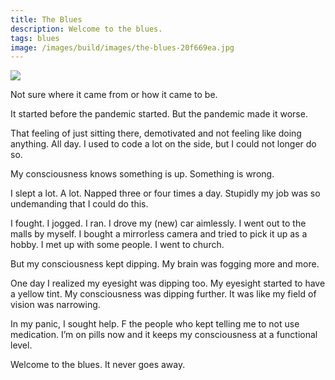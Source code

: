 ```yaml
---
title: The Blues
description: Welcome to the blues.
tags: blues
image: /images/build/images/the-blues-20f669ea.jpg
---
```


<a href="/blog/the-blues">
  <img src="/images/the-blues.jpg"/>
</a>

Not sure where it came from or how it came to be.

It started before the pandemic started. But the pandemic made it worse.

That feeling of just sitting there, demotivated and not feeling like doing anything. All day. I used to code a lot on the side, but I could not longer do so.

My consciousness knows something is up. Something is wrong.

I slept a lot. A lot. Napped three or four times a day. Stupidly my job was so undemanding that I could do this.

I fought. I jogged. I ran. I drove my (new) car aimlessly. I went out to the malls by myself. I bought a mirrorless camera and tried to pick it up as a hobby. I met up with some people. I went to church.

But my consciousness kept dipping. My brain was fogging more and more.

One day I realized my eyesight was dipping too. My eyesight started to have a yellow tint.  My consciousness was dipping further. It was like my field of vision was narrowing.

In my panic, I sought help. F the people who kept telling me to not use medication. I’m on pills now and it keeps my consciousness at a functional level.

Welcome to the blues. It never goes away.